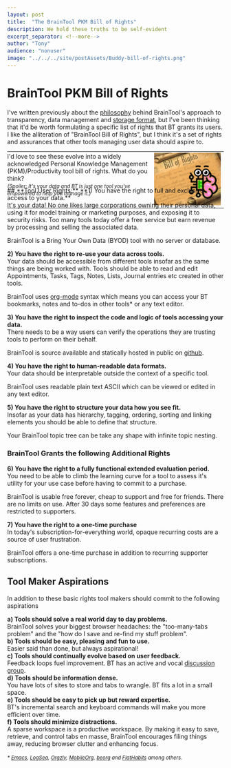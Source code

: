 ```yaml
---
layout: post
title:  "The BrainTool PKM Bill of Rights"
description: We hold these truths to be self-evident 
excerpt_separator: <!--more-->
author: "Tony"
audience: "nonuser"
image: "../../../site/postAssets/Buddy-bill-of-rights.png"
---
```

# BrainTool PKM Bill of Rights 
<!--start-->
I've written previously about the [philosophy](https://braintool.org/overview) behind BrainTool's approach to transparency, data management and [storage format](https://braintool.org/2022/04/29/Tools4Thought-should-use-Org-for-interop.html), but I've been thinking that it'd be worth formulating a specific list of rights that BT grants its users. I like the alliteration of "BrainTool Bill of Rights", but I think it's a set of rights and assurances that other tools managing user data should aspire to. 
<table style="margin-bottom: -50px;"><tr><td style="border: white; padding-left: 0px; vertical-align: top;">
I'd love to see these evolve into a widely acknowledged Personal Knowledge Management (PKM)/Productivity tool bill of rights. What do you think?<br/>
<small><i>(Spoiler: It's your data and BT is just one tool you've empowered to help you manage it.)</i></small>
</td><td style="border: white">
<img src="/site/postAssets/Buddy-bill-of-rights.png" alt="Buddy points" >
</td></tr></table>
<!--end-->
## **Tool User Rights:**
**1) You have the right to full and exclusive access to your data.**<br/>
It's your data! No one likes large corporations owning their personal data, using it for model training or marketing purposes, and exposing it to security risks. Too many tools today offer a free service but earn revenue by processing and selling the associated data. 

BrainTool is a Bring Your Own Data (BYOD) tool with no server or database.

**2) You have the right to re-use your data across tools.**<br/>
Your data should be accessible from different tools insofar as the same things are being worked with. Tools should be able to read and edit Appointments, Tasks, Tags, Notes, Lists, Journal entries etc created in other tools. 

BrainTool uses [org-mode](https://orgmode.org) syntax which means you can access your BT bookmarks, notes and to-dos in other tools<super>*</super> or any text editor.

**3) You have the right to inspect the code and logic of tools accessing your data.**<br/>
There needs to be a way users can verify the operations they are trusting tools to perform on their behalf.

BrainTool is source available and statically hosted in public on [github](https://github.com/tconfrey/BrainTool).

**4) You have the right to human-readable data formats.**<br/>
Your data should be interpretable outside the context of a specific tool. 

BrainTool uses readable plain text ASCII which can be viewed or edited in any text editor.

**5) You have the right to structure your data how you see fit.**<br/>
Insofar as your data has hierarchy, tagging, ordering, sorting and linking elements you should be able to define that structure. 

Your BrainTool topic tree can be take any shape with infinite topic nesting.

### **BrainTool Grants the following Additional Rights**
**6) You have the right to a fully functional extended evaluation period.**<br/>
You need to be able to climb the learning curve for a tool to assess it's utility for your use case before having to commit to a purchase. 

BrainTool is usable free forever, cheap to support and free for friends. There are no limits on use. After 30 days some features and preferences are restricted to supporters.

**7) You have the right to a one-time purchase**<br/>
In today's subscription-for-everything world, opaque recurring costs are a source of user frustration.

BrainTool offers a one-time purchase in addition to recurring supporter subscriptions.

## **Tool Maker Aspirations**
In addition to these basic rights tool makers should commit to the following aspirations

**a) Tools should solve a real world day to day problems.**<br/>
BrainTool solves your biggest browser headaches: the "too-many-tabs problem" and the "how do I save and re-find my stuff problem".<br/>
**b) Tools should be easy, pleasing and fun to use.**<br/>
Easier said than done, but always aspirational!<br/>
**c) Tools should continually evolve based on user feedback.**<br/>
Feedback loops fuel improvement. BT has an active and vocal [discussion group](https://groups.google.com/u/0/g/braintool-discussion).<br/>
**d) Tools should be information dense.**<br/>
You have lots of sites to store and tabs to wrangle. BT fits a lot in a small space.<br/>
**e) Tools should be easy to pick up but reward expertise.**<br/>
BT's incremental search and keyboard commands will make you more efficient over time.<br/>
**f) Tools should minimize distractions.**<br/>
A sparse workspace is a productive workspace. By making it easy to save, retrieve, and control tabs en masse, BrainTool encourages filing things away, reducing browser clutter and enhancing focus.


<a name="footnote"></a>
<small><i><super>*</super> [Emacs](https://orgmode.org/worg/org-tutorials/org4beginners.html), [LogSeq](https://logseq.com/), [Orgzly](https://www.orgzly.com/), [MobileOrg](https://mobileorg.github.io/), [beorg](https://www.beorg.app/) and [FlatHabits](https://flathabits.com/) among others.</i></small>

